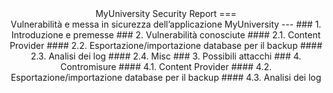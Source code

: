 <center>MyUniversity Security Report
===
<center>Vulnerabilità e messa in sicurezza dell’applicazione MyUniversity
---
### 1. Introduzione e premesse
### 2. Vulnerabilità conosciute
#### 2.1. Content Provider
#### 2.2. Esportazione/importazione database per il backup 
#### 2.3. Analisi dei log
#### 2.4. Misc
### 3. Possibili attacchi
### 4. Contromisure
#### 4.1. Content Provider
#### 4.2. Esportazione/importazione database per il backup 
#### 4.3. Analisi dei log
  



 
